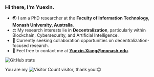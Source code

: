 ### Hi there, I'm Yuexin.

- 🌏 I am a PhD researcher at the **Faculty of Information Technology, Monash University, Australia**.
- ⚖️ My research interests lie in **Decentralization**, particularly within Blockchain, Cybersecurity, and Artificial Intelligence.
- 🤝 Currently seeking collaboration opportunities on decentralization-focused research.
- 📧 Feel free to contact me at **Yuexin.Xiang@monash.edu**.

![GitHub stats](https://github-readme-stats.vercel.app/api?username=Y-Xiang-hub&show_icons=true&theme=radical)

You are my ![Visitor Count](https://profile-counter.glitch.me/Y-Xiang-hub/count.svg) visitor, thank you!😊
